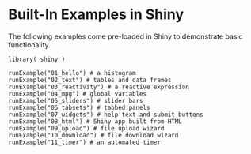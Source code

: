
# Built-In Examples in Shiny

The following examples come pre-loaded in Shiny to demonstrate basic functionality.

```{r}
library( shiny )

runExample("01_hello") # a histogram
runExample("02_text") # tables and data frames
runExample("03_reactivity") # a reactive expression
runExample("04_mpg") # global variables
runExample("05_sliders") # slider bars
runExample("06_tabsets") # tabbed panels
runExample("07_widgets") # help text and submit buttons
runExample("08_html") # Shiny app built from HTML
runExample("09_upload") # file upload wizard
runExample("10_download") # file download wizard
runExample("11_timer") # an automated timer

```
